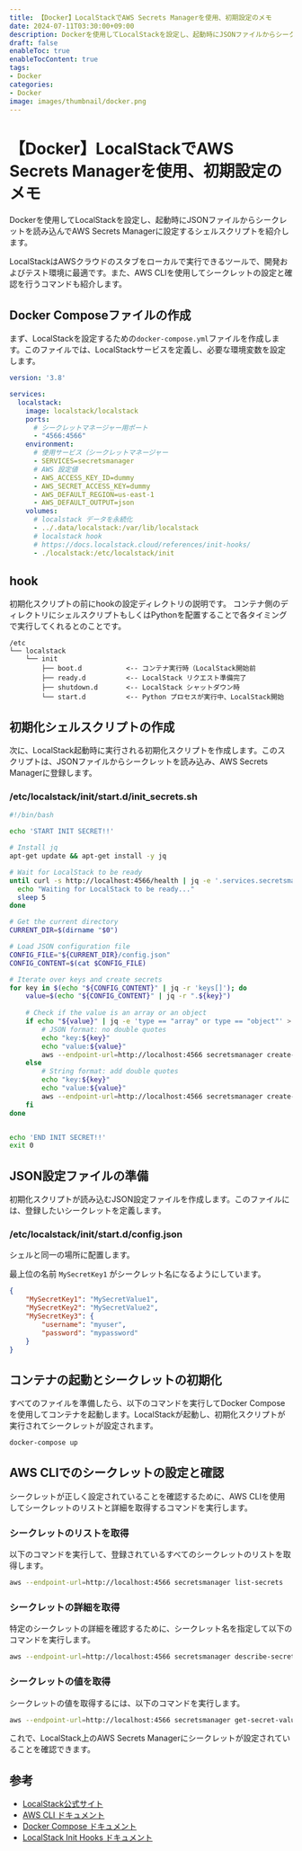 ```yaml
---
title: 【Docker】LocalStackでAWS Secrets Managerを使用、初期設定のメモ
date: 2024-07-11T03:30:00+09:00
description: Dockerを使用してLocalStackを設定し、起動時にJSONファイルからシークレットを読み込んでAWS Secrets Managerに設定するシェルスクリプトを紹介します。
draft: false
enableToc: true
enableTocContent: true
tags: 
- Docker
categories: 
- Docker
image: images/thumbnail/docker.png
---
```


# 【Docker】LocalStackでAWS Secrets Managerを使用、初期設定のメモ
Dockerを使用してLocalStackを設定し、起動時にJSONファイルからシークレットを読み込んでAWS Secrets Managerに設定するシェルスクリプトを紹介します。

LocalStackはAWSクラウドのスタブをローカルで実行できるツールで、開発およびテスト環境に最適です。また、AWS CLIを使用してシークレットの設定と確認を行うコマンドも紹介します。

## Docker Composeファイルの作成

まず、LocalStackを設定するための`docker-compose.yml`ファイルを作成します。このファイルでは、LocalStackサービスを定義し、必要な環境変数を設定します。

```yaml
version: '3.8'

services:
  localstack:
    image: localstack/localstack
    ports:
      # シークレットマネージャー用ポート
      - "4566:4566"
    environment:
      # 使用サービス（シークレットマネージャー
      - SERVICES=secretsmanager
      # AWS 設定値
      - AWS_ACCESS_KEY_ID=dummy
      - AWS_SECRET_ACCESS_KEY=dummy
      - AWS_DEFAULT_REGION=us-east-1
      - AWS_DEFAULT_OUTPUT=json
    volumes:
      # localstack データを永続化
      - ../.data/localstack:/var/lib/localstack
      # localstack hook
      # https://docs.localstack.cloud/references/init-hooks/
      - ./localstack:/etc/localstack/init
```

## hook

初期化スクリプトの前にhookの設定ディレクトリの説明です。
コンテナ側のディレクトリにシェルスクリプトもしくはPythonを配置することで各タイミングで実行してくれるとのことです。

```
/etc
└── localstack
    └── init
        ├── boot.d           <-- コンテナ実行時（LocalStack開始前
        ├── ready.d          <-- LocalStack リクエスト準備完了
        ├── shutdown.d       <-- LocalStack シャットダウン時
        └── start.d          <-- Python プロセスが実行中、LocalStack開始
```

## 初期化シェルスクリプトの作成

次に、LocalStack起動時に実行される初期化スクリプトを作成します。このスクリプトは、JSONファイルからシークレットを読み込み、AWS Secrets Managerに登録します。

### /etc/localstack/init/start.d/init_secrets.sh

```bash
#!/bin/bash

echo 'START INIT SECRET!!'

# Install jq
apt-get update && apt-get install -y jq

# Wait for LocalStack to be ready
until curl -s http://localhost:4566/health | jq -e '.services.secretsmanager == "running"' > /dev/null; do
  echo "Waiting for LocalStack to be ready..."
  sleep 5
done

# Get the current directory
CURRENT_DIR=$(dirname "$0")

# Load JSON configuration file
CONFIG_FILE="${CURRENT_DIR}/config.json"
CONFIG_CONTENT=$(cat $CONFIG_FILE)

# Iterate over keys and create secrets
for key in $(echo "${CONFIG_CONTENT}" | jq -r 'keys[]'); do
    value=$(echo "${CONFIG_CONTENT}" | jq -r ".${key}")
    
    # Check if the value is an array or an object
    if echo "${value}" | jq -e 'type == "array" or type == "object"' > /dev/null; then
        # JSON format: no double quotes
        echo "key:${key}"
        echo "value:${value}"
        aws --endpoint-url=http://localhost:4566 secretsmanager create-secret --name "${key}" --secret-string "${value}"
    else
        # String format: add double quotes
        echo "key:${key}"
        echo "value:${value}"
        aws --endpoint-url=http://localhost:4566 secretsmanager create-secret --name "${key}" --secret-string "\"${value}\""
    fi
done


echo 'END INIT SECRET!!'
exit 0
```

## JSON設定ファイルの準備

初期化スクリプトが読み込むJSON設定ファイルを作成します。このファイルには、登録したいシークレットを定義します。

### /etc/localstack/init/start.d/config.json

シェルと同一の場所に配置します。

最上位の名前 `MySecretKey1` がシークレット名になるようにしています。

```json
{
    "MySecretKey1": "MySecretValue1",
    "MySecretKey2": "MySecretValue2",
    "MySecretKey3": {
        "username": "myuser",
        "password": "mypassword"
    }
}
```

## コンテナの起動とシークレットの初期化

すべてのファイルを準備したら、以下のコマンドを実行してDocker Composeを使用してコンテナを起動します。LocalStackが起動し、初期化スクリプトが実行されてシークレットが設定されます。

```bash
docker-compose up
```

## AWS CLIでのシークレットの設定と確認

シークレットが正しく設定されていることを確認するために、AWS CLIを使用してシークレットのリストと詳細を取得するコマンドを実行します。

### シークレットのリストを取得

以下のコマンドを実行して、登録されているすべてのシークレットのリストを取得します。

```bash
aws --endpoint-url=http://localhost:4566 secretsmanager list-secrets
```

### シークレットの詳細を取得

特定のシークレットの詳細を確認するために、シークレット名を指定して以下のコマンドを実行します。

```bash
aws --endpoint-url=http://localhost:4566 secretsmanager describe-secret --secret-id MySecretKey1
```

### シークレットの値を取得

シークレットの値を取得するには、以下のコマンドを実行します。

```bash
aws --endpoint-url=http://localhost:4566 secretsmanager get-secret-value --secret-id MySecretKey1
```

これで、LocalStack上のAWS Secrets Managerにシークレットが設定されていることを確認できます。

## 参考

- <a href="https://localstack.cloud/" target="_blank" rel="nofollow noopener">LocalStack公式サイト</a>
- <a href="https://docs.aws.amazon.com/cli/latest/reference/secretsmanager/index.html" target="_blank" rel="nofollow noopener">AWS CLI ドキュメント</a>
- <a href="https://docs.docker.com/compose/" target="_blank" rel="nofollow noopener">Docker Compose ドキュメント</a>
- <a href="https://docs.localstack.cloud/references/init-hooks/" target="_blank" rel="nofollow noopener">LocalStack Init Hooks ドキュメント</a>
